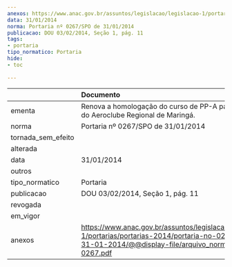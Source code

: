 ```yaml
---
anexos: https://www.anac.gov.br/assuntos/legislacao/legislacao-1/portarias/portarias-2014/portaria-no-0267-spo-de-31-01-2014/@@display-file/arquivo_norma/PA2014-0267.pdf
data: 31/01/2014
norma: Portaria nº 0267/SPO de 31/01/2014
publicacao: DOU 03/02/2014, Seção 1, pág. 11
tags:
- portaria
tipo_normatico: Portaria
hide: 
- toc 
 
---
```


|                    | Documento                                                                                                                                                         |
|:-------------------|:------------------------------------------------------------------------------------------------------------------------------------------------------------------|
| ementa             | Renova a homologação do curso de PP-A parte prática do Aeroclube Regional de Maringá.                                                                             |
| norma              | Portaria nº 0267/SPO de 31/01/2014                                                                                                                                |
| tornada_sem_efeito |                                                                                                                                                                   |
| alterada           |                                                                                                                                                                   |
| data               | 31/01/2014                                                                                                                                                        |
| outros             |                                                                                                                                                                   |
| tipo_normatico     | Portaria                                                                                                                                                          |
| publicacao         | DOU 03/02/2014, Seção 1, pág. 11                                                                                                                                  |
| revogada           |                                                                                                                                                                   |
| em_vigor           |                                                                                                                                                                   |
| anexos             | https://www.anac.gov.br/assuntos/legislacao/legislacao-1/portarias/portarias-2014/portaria-no-0267-spo-de-31-01-2014/@@display-file/arquivo_norma/PA2014-0267.pdf |